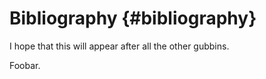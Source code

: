 Bibliography 			{#bibliography}
============

I hope that this will appear after all the other gubbins.

Foobar.
